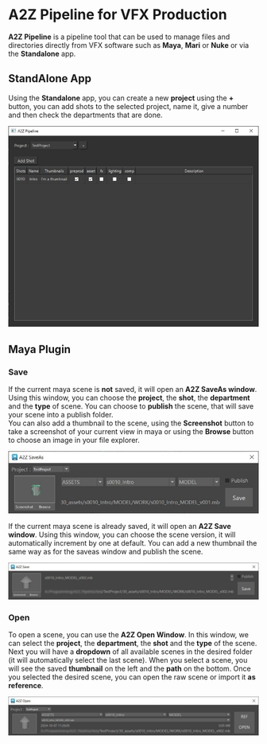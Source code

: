 # A2Z Pipeline for VFX Production

**A2Z Pipeline** is a pipeline tool that can be used to manage files and directories directly from VFX software such as **Maya**, **Mari** or **Nuke** or via the **Standalone** app.

## StandAlone App

Using the **Standalone** app, you can create a new **project** using the **+** button, you can add shots to the selected project, name it, give a number and then check the departments that are done.

![Standalone Application](./assets/readme/standalone.jpg)

## Maya Plugin

### Save

If the current maya scene is **not** saved, it will open an **A2Z SaveAs window**. Using this window, you can choose the **project**, the **shot**, the **department** and the **type** of scene.
You can choose to **publish** the scene, that will save your scene into a publish folder.   
You can also add a thumbnail to the scene, using the **Screenshot** button to take a screenshot of your current view in maya or using the **Browse** button to choose an image in your file explorer.  

![Maya SaveAs](./assets/readme/maya_saveas.jpg)

If the current maya scene is already saved, it will open an **A2Z Save window**. Using this window, you can choose the scene version, it will automatically increment by one at default.
You can add a new thumbnail the same way as for the saveas window and publish the scene.

![Maya Save](./assets/readme/maya_save.jpg)

### Open

To open a scene, you can use the **A2Z Open Window**. In this window, we can select the **project**, the **department**, the **shot** and the **type** of the scene. Next you will have a **dropdown** of all available scenes in the desired folder (it will automatically select the last scene).
When you select a scene, you will see the saved **thumbnail** on the left and the **path** on the bottom. 
Once you selected the desired scene, you can open the raw scene or import it **as reference**. 

![Maya Open](./assets/readme/maya_open.jpg)